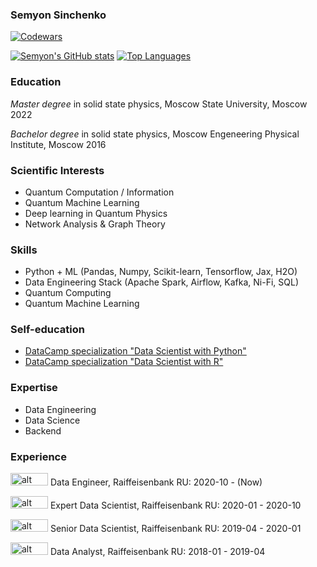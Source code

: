 ### Semyon Sinchenko

[![Codewars](https://www.codewars.com/users/semyon_sinchenko/badges/large)](https://www.codewars.com/users/semyon_sinchenko)

[![Semyon's GitHub stats](https://github-readme-stats.vercel.app/api?username=SemyonSinchenko)](https://github.com/anuraghazra/github-readme-stats)
[![Top Languages](https://github-readme-stats.vercel.app/api/top-langs/?username=SemyonSinchenko&hide=Jupyter+Notebook)](https://github.com/anuraghazra/github-readme-stats)



### Education

*Master degree* in solid state physics, Moscow State University, Moscow 2022

*Bachelor degree* in solid state physics, Moscow Engeneering Physical Institute, Moscow 2016

### Scientific Interests

* Quantum Computation / Information
* Quantum Machine Learning
* Deep learning in Quantum Physics
* Network Analysis & Graph Theory

### Skills

* Python + ML (Pandas, Numpy, Scikit-learn, Tensorflow, Jax, H2O)
* Data Engineering Stack (Apache Spark, Airflow, Kafka, Ni-Fi, SQL)
* Quantum Computing
* Quantum Machine Learning


### Self-education

* [DataCamp specialization "Data Scientist with Python"](https://www.datacamp.com/statement-of-accomplishment/track/72b166cfeba7ca2ebeed7dd44e3b18a0729bf67c)
* [DataCamp specialization "Data Scientist with R"](https://www.datacamp.com/statement-of-accomplishment/track/330dcd1da90b6b3daf0c8060bbb524762142aff1)

### Expertise

* Data Engineering
* Data Science
* Backend

### Experience

<img src="https://upload.wikimedia.org/wikipedia/commons/thumb/c/c7/Raiffeisen_Bank.svg/264px-Raiffeisen_Bank.svg.png" alt="alt text" width="60" height="20"> Data Engineer, Raiffeisenbank RU: 2020-10 - (Now)

<img src="https://upload.wikimedia.org/wikipedia/commons/thumb/c/c7/Raiffeisen_Bank.svg/264px-Raiffeisen_Bank.svg.png" alt="alt text" width="60" height="20"> Expert Data Scientist, Raiffeisenbank RU: 2020-01 - 2020-10

<img src="https://upload.wikimedia.org/wikipedia/commons/thumb/c/c7/Raiffeisen_Bank.svg/264px-Raiffeisen_Bank.svg.png" alt="alt text" width="60" height="20"> Senior Data Scientist, Raiffeisenbank RU: 2019-04 - 2020-01

<img src="https://upload.wikimedia.org/wikipedia/commons/thumb/c/c7/Raiffeisen_Bank.svg/264px-Raiffeisen_Bank.svg.png" alt="alt text" width="60" height="20"> Data Analyst, Raiffeisenbank RU: 2018-01 - 2019-04
